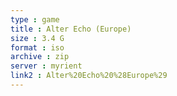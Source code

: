 ```yaml
---
type : game
title : Alter Echo (Europe)
size : 3.4 G
format : iso
archive : zip
server : myrient
link2 : Alter%20Echo%20%28Europe%29
---
```

